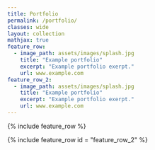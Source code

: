 ```yaml
---
title: Portfolio
permalink: /portfolio/
classes: wide
layout: collection
mathjax: true
feature_row:
  - image_path: assets/images/splash.jpg
    title: "Example portfolio"
    excerpt: "Example portfolio exerpt."
    url: www.example.com
feature_row_2:
  - image_path: assets/images/splash.jpg
    title: "Example portfolio"
    excerpt: "Example portfolio exerpt."
    url: www.example.com
---
```


{% include feature_row %}

{% include feature_row id = "feature_row_2" %}